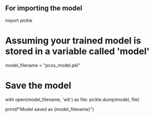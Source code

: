 ##  For importing the model

import pickle

# Assuming your trained model is stored in a variable called 'model'
model_filename = "pcos_model.pkl"

# Save the model
with open(model_filename, 'wb') as file:
    pickle.dump(model, file)

print(f"Model saved as {model_filename}")
